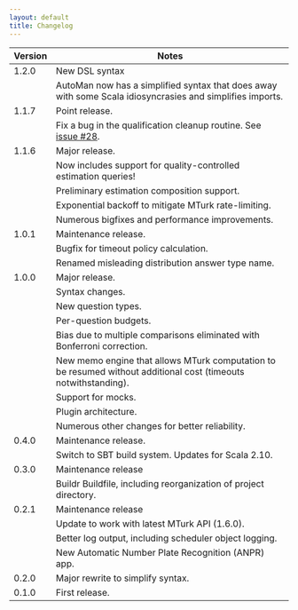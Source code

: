 ```yaml
---
layout: default
title: Changelog
---
```


<div id="releases">
  <div id="spinner" style="text-align:center; color: #888; font-size:100px;">
    <span class="spinner"></span>
  </div>
</div>

<script src="https://cdn.jsdelivr.net/marked/0.3.5/marked.min.js"></script>
<script src="https://cdnjs.cloudflare.com/ajax/libs/moment.js/2.18.1/moment.min.js"></script>

<script>
  var releasesAPI = 'https://api.github.com/repos/{{site.id}}/releases';
  var issuesBase = 'https://github.com/{{site.id}}/issues/';
</script>

<script src="{{site.github.url}}/assets/js/changelog.js"></script>

|Version|Notes|
| --- | --- |
|1.2.0|New DSL syntax|
|     |AutoMan now has a simplified syntax that does away with some Scala idiosyncrasies and simplifies imports.|
|1.1.7|Point release.|
|     |Fix a bug in the qualification cleanup routine.  See [issue #28](https://github.com/dbarowy/AutoMan/issues/28).
|1.1.6|Major release.|
|     |Now includes support for quality-controlled estimation queries!|
|     |Preliminary estimation composition support.|
|     |Exponential backoff to mitigate MTurk rate-limiting.|
|     |Numerous bigfixes and performance improvements.|
|1.0.1|Maintenance release.|
|     |Bugfix for timeout policy calculation.|
|     |Renamed misleading distribution answer type name.|
|1.0.0|Major release.|
|     |Syntax changes.|
|     |New question types.|
|     |Per-question budgets.|
|     |Bias due to multiple comparisons eliminated with Bonferroni correction.|
|     |New memo engine that allows MTurk computation to be resumed without additional cost (timeouts notwithstanding).|
|     |Support for mocks.|
|     |Plugin architecture.|
|     |Numerous other changes for better reliability.|
|0.4.0|Maintenance release.|
|     |Switch to SBT build system. Updates for Scala 2.10.|
|0.3.0|Maintenance release|
|     |Buildr Buildfile, including reorganization of project directory.|
|0.2.1|Maintenance release|
|     |Update to work with latest MTurk API (1.6.0).|
|     |Better log output, including scheduler object logging.|
|     |New Automatic Number Plate Recognition (ANPR) app.|
|0.2.0|Major rewrite to simplify syntax.|
|0.1.0|First release.|